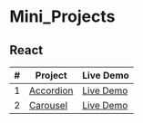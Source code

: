 # Mini_Projects

## React

|  #  |  Project                                                              | Live Demo    |
| :-:  |---------------------------------------------| ------------------------------------|
| 1 | [Accordion](React/Accordion/)    |                    [Live Demo]()             |
| 2 | [Carousel](React/Carousel/)        | [Live Demo](https://akshay-singh-rajput-react-carousel.netlify.app/)